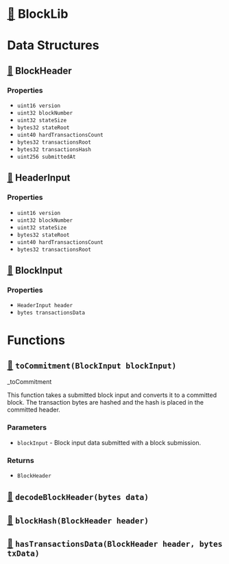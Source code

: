 # [🔗](/contracts/lib/BlockLib.sol#L5) BlockLib

# Data Structures

## [🔗](/contracts/lib/BlockLib.sol#L8) BlockHeader

### Properties

- `uint16 version`
- `uint32 blockNumber`
- `uint32 stateSize`
- `bytes32 stateRoot`
- `uint40 hardTransactionsCount`
- `bytes32 transactionsRoot`
- `bytes32 transactionsHash`
- `uint256 submittedAt`

## [🔗](/contracts/lib/BlockLib.sol#L19) HeaderInput

### Properties

- `uint16 version`
- `uint32 blockNumber`
- `uint32 stateSize`
- `bytes32 stateRoot`
- `uint40 hardTransactionsCount`
- `bytes32 transactionsRoot`

## [🔗](/contracts/lib/BlockLib.sol#L28) BlockInput

### Properties

- `HeaderInput header`
- `bytes transactionsData`

# Functions

## [🔗](/contracts/lib/BlockLib.sol#L39) `toCommitment(BlockInput blockInput)`

\_toCommitment

This function takes a submitted block input and converts it to a committed block. The transaction bytes are hashed and the hash is placed in the committed header.

### Parameters

- `blockInput` - Block input data submitted with a block submission.

### Returns

- `BlockHeader`

## [🔗](/contracts/lib/BlockLib.sol#L61) `decodeBlockHeader(bytes data)`

## [🔗](/contracts/lib/BlockLib.sol#L67) `blockHash(BlockHeader header)`

## [🔗](/contracts/lib/BlockLib.sol#L73) `hasTransactionsData(BlockHeader header, bytes txData)`
